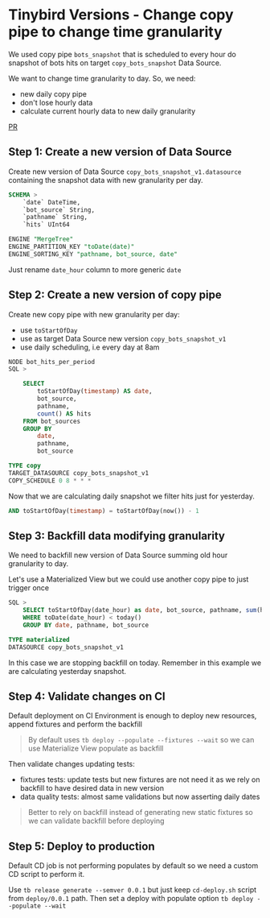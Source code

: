 # Tinybird Versions - Change copy pipe to change time granularity



We used copy pipe `bots_snapshot` that is scheduled to every hour do snapshot of bots hits on target `copy_bots_snapshot` Data Source.

We want to change time granularity to day. So, we need:
- new daily copy pipe 
- don't lose hourly data
- calculate current hourly data to new daily granularity


[PR](https://github.com/tinybirdco/use-case-examples/pull/61)
## Step 1: Create a new version of Data Source

Create new version of Data Source `copy_bots_snapshot_v1.datasource` containing the snapshot data with new granularity per day. 

```sql
SCHEMA >
    `date` DateTime,
    `bot_source` String,
    `pathname` String,
    `hits` UInt64

ENGINE "MergeTree"
ENGINE_PARTITION_KEY "toDate(date)"
ENGINE_SORTING_KEY "pathname, bot_source, date"
```

Just rename `date_hour` column to more generic `date`
## Step 2: Create a new version of copy pipe

Create new copy pipe with new granularity per day:

- use `toStartOfDay` 
- use as target Data Source new version `copy_bots_snapshot_v1`
- use daily scheduling, i.e every day at 8am

```sql
NODE bot_hits_per_period
SQL >

    SELECT
        toStartOfDay(timestamp) AS date,
        bot_source,
        pathname,
        count() AS hits
    FROM bot_sources
    GROUP BY
        date,
        pathname,
        bot_source

TYPE copy
TARGET_DATASOURCE copy_bots_snapshot_v1
COPY_SCHEDULE 0 8 * * *
```

Now that we are calculating daily snapshot we filter hits just for yesterday.

```sql
AND toStartOfDay(timestamp) = toStartOfDay(now()) - 1
```

## Step 3: Backfill data modifying granularity

We need to backfill new version of Data Source summing old hour granularity to day.

Let's use a Materialized View but we could use another copy pipe to just trigger once

```sql
SQL >
    SELECT toStartOfDay(date_hour) as date, bot_source, pathname, sum(hits) as hits FROM copy_bots_snapshot
    WHERE toDate(date_hour) < today()
    GROUP BY date, pathname, bot_source

TYPE materialized
DATASOURCE copy_bots_snapshot_v1
```

In this case we are stopping backfill on today. Remember in this example we are calculating yesterday snapshot.

## Step 4: Validate changes on CI

Default deployment on CI Environment is enough to deploy new resources, append fixtures and perform the backfill

> By default uses `tb deploy --populate --fixtures --wait` so we can use Materialize View populate as backfill

Then validate changes updating tests:

- fixtures tests: update tests but new fixtures are not need it as we rely on backfill to have desired data in new version
- data quality tests: almost same validations but now asserting daily dates

> Better to rely on backfill instead of generating new static fixtures so we can validate backfill before deploying

## Step 5: Deploy to production

Default CD job is not performing populates by default so we need a custom CD script to perform it.

Use `tb release generate --semver 0.0.1` but just keep `cd-deploy.sh` script from `deploy/0.0.1` path. Then set a deploy with populate option `tb deploy --populate --wait`







